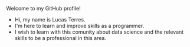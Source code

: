 Welcome to my GitHub profile!

- Hi, my name is Lucas Terres.
- I'm here to learn and improve skills as a programmer.
- I wish to learn with this comunity about data science and the relevant skills to be a professional in this area.
  
